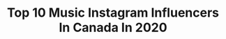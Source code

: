 ---
title: Top 10 Music Instagram Influencers In Canada In 2020
description: >-
  Find top music Instagram influencers in Canada in 2020. Most popular hashtags: #toronto #canada #coronavirus #drumcover.
platform: Instagram
profiles:
  - username: "canablissss"
    fullname: >-
      canabliss
    location: "Canada"
    followers: 28738
    engagement: 526
    commentsToLikes: 0.067545
    id: ck6tui1qqgge10j71wraw9dy1
    verified: false
    hashtags: ""
  - username: "bradyjonesradio"
    fullname: >-
      Brady Jones
    location: "Canada"
    followers: 13518
    engagement: 1283
    commentsToLikes: 0.029933
    id: ck5hgr1ar4ab50i11136hsv46
    verified: false
    hashtags: "#readysteadywiggle, #wigglerforlife"
  - username: "dominosantantonio"
    fullname: >-
      Domino Santantonio
    location: "Canada"
    followers: 17584
    engagement: 989
    commentsToLikes: 0.029268
    id: ck15rnw898u7i0i195p518mpq
    verified: false
    hashtags: "#tracking, #houseband, #rolandcanada, #audix"
  - username: "surauchie"
    fullname: >-
      JON FINESSE 🍰
    location: "Canada"
    followers: 62059
    engagement: 1217
    commentsToLikes: 0.019996
    id: ck5q9egs6apex0i112fu223s8
    verified: true
    hashtags: "#oxymoron, #savagechallenge"
  - username: "freakonmusic"
    fullname: >-
      FREAK ON
    location: "Canada"
    followers: 5389
    engagement: 734
    commentsToLikes: 0.262939
    id: ck6tk4xqx40if0j7187u945qp
    verified: false
    hashtags: "#freakmode, #freaksquad"
  - username: "saeidsj"
    fullname: >-
      SAEID Sj
    location: "Canada"
    followers: 850068
    engagement: 228
    commentsToLikes: 0.216525
    id: ck0vwc0r0t0tv0i191rvc2m11
    verified: false
    hashtags: "#2020, #shabeyalda, #iphone11, #saeidsj"
  - username: "opaigehudson"
    fullname: >-
      Paige Nicole Hudson
    location: "Canada"
    followers: 39112
    engagement: 908
    commentsToLikes: 0.046509
    id: ck6tocy5kddjj0j712batbi2u
    verified: false
    hashtags: "#naturallight, #drinkupbaby, #countrylove, #clubisinsession"
  - username: "thebenchase"
    fullname: >-
      Ben Chase
    location: "Canada"
    followers: 15644
    engagement: 656
    commentsToLikes: 0.074608
    id: ck13d6qi23ybn0i19i8awxw8l
    verified: false
    hashtags: "#spotify, #anxiety, #alberta, #calgary"
  - username: "reecejrowat"
    fullname: >-
      
    location: "Canada"
    followers: 2018
    engagement: 1868
    commentsToLikes: 0.089015
    id: ck6to6gz8cdct0j715digvwoo
    verified: false
    hashtags: "#holigays, #neverendinghike, #feedme, #winter"
  - username: "kennybrain"
    fullname: >-
      Kenny Brain
    location: "Canada"
    followers: 60854
    engagement: 716
    commentsToLikes: 0.011539
    id: ck5q9lz98bsdm0i11w20odn4q
    verified: false
    hashtags: "#himolly"
---
